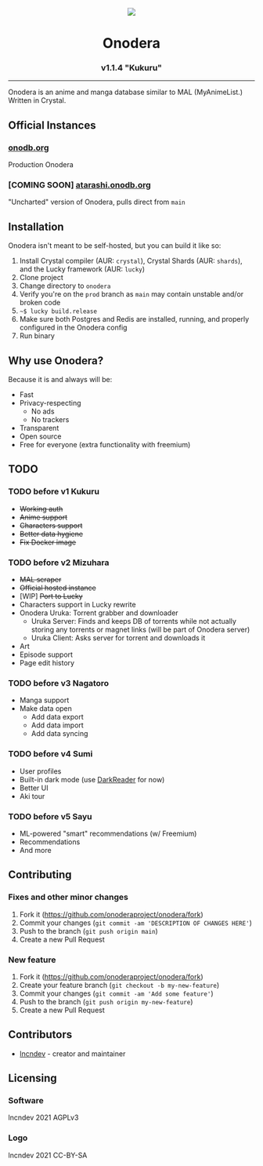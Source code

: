 <p align="center"><img src="https://raw.githubusercontent.com/onoderaproject/onodera/main/public/assets/images/logo/256.png" /></p>

<h1 align="center">Onodera</h1>
<h3 align="center">v1.1.4 "Kukuru"</h3>

---

Onodera is an anime and manga database similar to MAL (MyAnimeList.) Written in Crystal.



## Official Instances

### [onodb.org](https://onodb.org)
Production Onodera

### [COMING SOON] [atarashi.onodb.org](https://atarashi.onodb.org)
"Uncharted" version of Onodera, pulls direct from `main`



## Installation
Onodera isn't meant to be self-hosted, but you can build it like so:
 1) Install Crystal compiler (AUR: `crystal`), Crystal Shards (AUR: `shards`), and the Lucky framework (AUR: `lucky`)
 2) Clone project
 3) Change directory to `onodera`
 4) Verify you're on the `prod` branch as `main` may contain unstable and/or broken code
 5) `~$ lucky build.release`
 6) Make sure both Postgres and Redis are installed, running, and properly configured in the Onodera config
 7) Run binary



## Why use Onodera?
Because it is and always will be:
 - Fast
 - Privacy-respecting
   - No ads
   - No trackers
 - Transparent
 - Open source
 - Free for everyone (extra functionality with freemium)



## TODO

### TODO before v1 Kukuru
 - ~~Working auth~~
 - ~~Anime support~~
 - ~~Characters support~~
 - ~~Better data hygiene~~
 - ~~Fix Docker image~~

### TODO before v2 Mizuhara
 - ~~MAL scraper~~
 - ~~Official hosted instance~~
 - [WIP] ~~Port to Lucky~~
 - Characters support in Lucky rewrite
 - Onodera Uruka: Torrent grabber and downloader
   - Uruka Server: Finds and keeps DB of torrents while not actually storing any torrents or magnet links (will be part of Onodera server)
   - Uruka Client: Asks server for torrent and downloads it
 - Art
 - Episode support
 - Page edit history

### TODO before v3 Nagatoro
 - Manga support
 - Make data open
   - Add data export
   - Add data import
   - Add data syncing

### TODO before v4 Sumi
 - User profiles
 - Built-in dark mode (use [DarkReader](https://darkreader.org) for now)
 - Better UI
 - Aki tour

### TODO before v5 Sayu
 - ML-powered "smart" recommendations (w/ Freemium)
 - Recommendations
 - And more



## Contributing
### Fixes and other minor changes
 1) Fork it (<https://github.com/onoderaproject/onodera/fork>)
 2) Commit your changes (`git commit -am 'DESCRIPTION OF CHANGES HERE'`)
 3) Push to the branch (`git push origin main`)
 4) Create a new Pull Request

### New feature
 1) Fork it (<https://github.com/onoderaproject/onodera/fork>)
 2) Create your feature branch (`git checkout -b my-new-feature`)
 3) Commit your changes (`git commit -am 'Add some feature'`)
 4) Push to the branch (`git push origin my-new-feature`)
 5) Create a new Pull Request



## Contributors
 - [lncndev](https://gitlab.com/lncn) - creator and maintainer



## Licensing

### Software
lncndev 2021
AGPLv3

### Logo
lncndev 2021
CC-BY-SA
